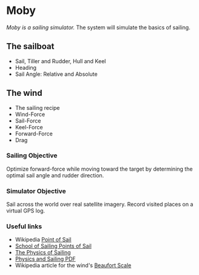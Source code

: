 # Moby
*Moby is a sailing simulator.*
The system will simulate the basics of sailing. 

## The sailboat
- Sail, Tiller and Rudder, Hull and Keel
- Heading
- Sail Angle: Relative and Absolute

## The wind
- The sailing recipe
- Wind-Force
- Sail-Force
- Keel-Force
- Forward-Force
- Drag

### Sailing Objective
Optimize forward-force while moving toward the target by determining the optimal sail angle and rudder direction.

### Simulator Objective
Sail across the world over real satellite imagery. Record visited places on a virtual GPS log.

### Useful links
- Wikipedia [Point of Sail](http://www.schoolofsailing.net/points-of-sail.html)
- [School of Sailing Points of Sail](http://www.schoolofsailing.net/points-of-sail.html)
- [The Physics of Sailing](http://newt.phys.unsw.edu.au/~jw/sailing.html)
- [Physics and Sailing PDF](https://sailsim.org/Physics_and_Sailing.pdf)
- Wikipedia article for the wind's [Beaufort Scale](https://en.wikipedia.org/wiki/Beaufort_scale)
